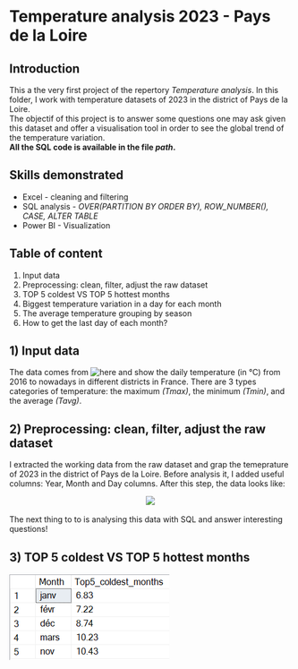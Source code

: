 # Temperature analysis 2023 - Pays de la Loire 

## Introduction 
This a the very first project of the repertory _Temperature analysis_. In this folder, I work with temperature datasets of 2023 in the district of Pays de la Loire. <br> The objectif of this project is to answer some questions one may ask given this dataset and offer a visualisation tool in order to see the global trend of the temperature variation. <br>
**All the SQL code is available in the file _path_.**

## Skills demonstrated
- Excel - cleaning and filtering 
- SQL analysis - _OVER(PARTITION BY   ORDER BY), ROW_NUMBER(), CASE, ALTER TABLE_
- Power BI - Visualization 

## Table of content 
1) Input data
2) Preprocessing: clean, filter, adjust the raw dataset
3) TOP 5 coldest VS TOP 5 hottest months 
4) Biggest temperature variation in a day for each month
5) The average temperature grouping by season
6) How to get the last day of each month?

## 1) Input data
The data comes from ![here](https://odre.opendatasoft.com/explore/dataset/temperature-quotidienne-regionale/information/?disjunctive.region) and show the daily temperature (in °C) from 2016 to nowadays in different districts in France. There are 3 types categories of temperature: the maximum _(Tmax)_, the minimum _(Tmin)_, and the average _(Tavg)_. <br>

## 2) Preprocessing: clean, filter, adjust the raw dataset
I extracted the working data from the raw dataset and grap the temeprature of 2023 in the district of Pays de la Loire. Before analysis it, I added useful columns: Year, Month and Day columns. After this step, the data looks like:
<p align="center">
  <img src="pizza_image.jpg" width="300"/>
</p>
The next thing to to is analysing this data with SQL and answer interesting questions!

## 3) TOP 5 coldest VS TOP 5 hottest months
![this screenshot](/district_pays_de_la_loire/tables_sql_created/top5_coldest.PNG)






 


